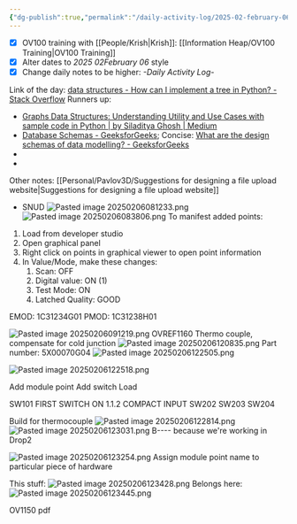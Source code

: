 ```yaml
---
{"dg-publish":true,"permalink":"/daily-activity-log/2025-02-february-06/","noteIcon":"","created":"2025-02-06T07:48:28.584-06:00"}
---
```


- [x] OV100 training with [[People/Krish\|Krish]]: [[Information Heap/OV100 Training\|OV100 Training]]
- [x] Alter dates to *2025 02February 06* style
- [x] Change daily notes to be higher: *-Daily Activity Log-*

Link of the day: [data structures - How can I implement a tree in Python? - Stack Overflow](https://stackoverflow.com/questions/2358045/how-can-i-implement-a-tree-in-python)
Runners up: 
- [Graphs Data Structures: Understanding Utility and Use Cases with sample code in Python | by Siladitya Ghosh | Medium](https://medium.com/@siladityaghosh/graphs-data-structures-understanding-utility-and-use-cases-with-sample-code-in-python-d32615321235)
- [Database Schemas - GeeksforGeeks](https://www.geeksforgeeks.org/database-schemas/); Concise: [What are the design schemas of data modelling? - GeeksforGeeks](https://www.geeksforgeeks.org/what-are-the-design-schemas-of-data-modelling/)
- 
- 

Other notes: [[Personal/Pavlov3D/Suggestions for designing a file upload website\|Suggestions for designing a file upload website]]

- SNUD
![Pasted image 20250206081233.png](/img/user/Pasted%20image%2020250206081233.png)
![Pasted image 20250206083806.png](/img/user/Pasted%20image%2020250206083806.png)
To manifest added points:
1. Load from developer studio
2. Open graphical panel
3. Right click on points in graphical viewer to open point information
4. In Value/Mode, make these changes:
	1. Scan: OFF
	2. Digital value: ON (1)
	3. Test Mode: ON
	4. Latched Quality: GOOD

EMOD: 1C31234G01
PMOD: 1C31238H01

![Pasted image 20250206091219.png](/img/user/Pasted%20image%2020250206091219.png)
 OVREF1160
 Thermo couple, compensate for cold junction
 ![Pasted image 20250206120835.png](/img/user/Pasted%20image%2020250206120835.png)
 Part number: 5X00070G04
 ![Pasted image 20250206122505.png](/img/user/Pasted%20image%2020250206122505.png)
 
 ![Pasted image 20250206122518.png](/img/user/Pasted%20image%2020250206122518.png)


Add module point
Add switch
Load

SW101 FIRST SWITCH ON 1.1.2 COMPACT INPUT
SW202 SW203 SW204


Build for thermocouple
![Pasted image 20250206122814.png](/img/user/Pasted%20image%2020250206122814.png)
![Pasted image 20250206123031.png](/img/user/Pasted%20image%2020250206123031.png)
B---- because we're working in Drop2


![Pasted image 20250206123254.png](/img/user/Pasted%20image%2020250206123254.png)
Assign module point name to particular piece of hardware

This stuff:
![Pasted image 20250206123428.png](/img/user/Pasted%20image%2020250206123428.png)
Belongs here:
![Pasted image 20250206123445.png](/img/user/Pasted%20image%2020250206123445.png)


OV1150 pdf

